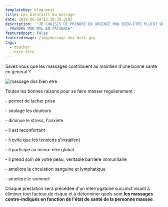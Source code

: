 ```yaml
---
templateKey: blog-post
title: Les bienfaits du massage
date: 2020-06-29T15:38:38.318Z
description: '"JE CHOISIS DE PRENDRE EN URGENCE MON BIEN-ETRE PLUTOT QUE DE
  PRENDRE MON MAL EN PATIENCE"'
featuredpost: false
featuredimage: /img/massage-dos-dark.jpg
tags:
  - toucher
  - bien être
---
```

Savez vous que les massages contribuent au maintien d'une bonne sante en general ?

![massage dos bien etre](/img/massage-dos-dark.jpg)

Toutes les bonnes raisons pour se faire masser regulierement :

\- permet de lacher prise

\- soulage les douleurs

\- diminue le stress, l'anxiete

\- il est reconfortant

\- il evite que les tensions s'installent

\- il participe au mieux-etre global

\- il prend soin de votre peau, veritable barriere immunitaire

\- ameliore la circulation sanguine et lymphatique

\- ameliore le sommeil



Chaque prestation sera précédée d'un interrogatoire succinct visant à éliminer tout facteur de risque et à déterminer quels sont **les massages contre-indiqués en fonction de l'état de santé de la personne massée**.